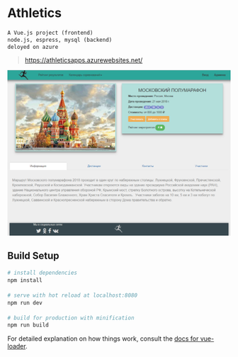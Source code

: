 # Athletics
```
A Vue.js project (frontend)
node.js, espress, mysql (backend)
deloyed on azure
```
>https://athleticsapps.azurewebsites.net/

![Screenshot](athleticsEvent.png)

## Build Setup

``` bash
# install dependencies
npm install

# serve with hot reload at localhost:8080
npm run dev

# build for production with minification
npm run build
```

For detailed explanation on how things work, consult the [docs for vue-loader](http://vuejs.github.io/vue-loader).
